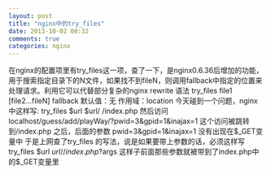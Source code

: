 ```yaml
---
layout: post
title: "nginx中的try_files"
date: 2013-10-02 00:32
comments: true
categories: nginx 
---
```

在nginx的配置项里有try_files这一项，查了一下，是nginx0.6.36后增加的功能，
用于搜索指定目录下的N文件，如果找不到fileN，则调用fallback中指定的位置来
处理请求。利用它可以代替部分复杂的nginx rewrite
语法
    try_files file1 [file2...fileN] fallback
默认值：无
作用域：location
今天碰到一个问题，nginx 中这样写:
    try_files $url $url/ /index.php
然后访问
    localhost/guess/add/playWay/?pwid=3&gpid=1&inajax=1
这个访问被跳转到/index.php 之后，后面的参数
    pwid=3&gpid=1&inajax=1
没有出现在$_GET变量中
于是上网查了try_files 的写法，说是如果要带上参数的话，必须这样写
    try_files $url $url/ /index.php?$args
这样子前面那些参数就被带到了index.php中的$_GET变量里
